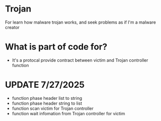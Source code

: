 # Trojan
For learn how malware trojan works, and seek problems as if I'm a malware creator

# What is part of code for?
- It's a protocal provide contract between victim and Trojan controller function

# UPDATE 7/27/2025
- function phase header list to string
- function phase header string to list
- function scan victim for Trojan controller
- function wait infomation from Trojan controller for victim
